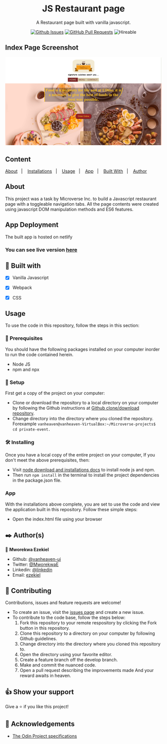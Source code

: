 <div align="center">
  <h1><b>JS Restaurant page</b></h1>

A Restaurant page built with vanilla javascript.
  
[![Github Issues](https://img.shields.io/badge/GitHub-Issues-orange)](https://github.com/vanheaven-ui/js-restaurant-page/pull/1)
[![GitHub Pull Requests](https://img.shields.io/badge/GitHub-Pull%20Requests-blue)](https://github.com/vanheaven-ui/js-restaurant-page/pull/1)
![Hireable](https://img.shields.io/badge/Hirable-Yes-orange)

</div>


## Index Page Screenshot</h2>


![Screenshot](src/images/Screenshot.png)

## Content

<a text-align="center" href="#about">About</a>&nbsp;&nbsp;&nbsp;|&nbsp;&nbsp;&nbsp;
<a href="#ins">Installations</a>&nbsp;&nbsp;&nbsp;|&nbsp;&nbsp;&nbsp;
<a href="#usage">Usage</a>&nbsp;&nbsp;&nbsp;|&nbsp;&nbsp;&nbsp;
<a href="#app">App</a>&nbsp;&nbsp;&nbsp;|&nbsp;&nbsp;&nbsp;
<a href="#with">Built With</a>&nbsp;&nbsp;&nbsp;|&nbsp;&nbsp;&nbsp;
<a href="#author">Author</a>


## About <a name = "about"></a>
This project was a task by Microverse Inc. to build a Javascript restaurant page with a toggleable navigation tabs. All the page contents were created using javascript DOM manipulation methods and ES6 features. 

## App Deployment
The built app is hosted on netlify <br />

### You can see live version [here](https://cocky-noyce-8717b0.netlify.app/)

## 🔧 Built with<a name = "with"></a>

  - [x] Vanilla Javascript
  - [x] Webpack
  - [x] CSS


## Usage <a name = "usage"></a>
To use the code in this repository, follow the steps in this section:

### 🔨 Prerequisites
 You should have the following packages installed on your computer inorder to run the code contained herein.

- Node JS 
- npm and npx

### 🔨 Setup
First get a copy of the project on your computer:

- Clone or download the repository to a local directory on your computer by following the Github instructions at [Github clone/download repository](https://docs.github.com/en/enterprise/2.13/user/articles/cloning-a-repository).
- Change directory into the directory where you cloned the repository. Forexample ``vanheaven@vanheaven-VirtualBox:~/Microverse-projects$ cd private-event.``

### 🛠 Installing <a name = "ins"></a>
Once you have a local copy of the entire project on your computer,
If you don't meet the above prerequisites, then:

- Visit [node download and installations docs](https://docs.npmjs.com/downloading-and-installing-node-js-and-npm) to install node js and npm.
- Then  run `npm install` in the terminal to install the project dependencies in the package.json file.

###  App <a name = "app"></a>
With the installations above complete, you are set to use the code and view the application built in this repository. Follow these simple steps:


- Open the index.html file using your browser

## ✒️  Author(s) <a name = "author"></a>

👤 **Mworekwa Ezekiel**

- Github: [@vanheaven-ui](https://github.com/vanheaven-ui)
- Twitter: [@MworekwaE](https://twitter.com/MworekwaE)
- Linkedin: [@linkedin](https://www.linkedin.com/in/vanheaven/)
- Email: [ezekiel](mailto:vanheaven6@gmail.com)

## 🤝 Contributing

Contributions, issues and feature requests are welcome!

- To create an issue, visit the [issues page](https://github.com/vanheaven-ui/events/issues) and create a new issue.
- To contribute to the code base, follow the steps below:
  1. Fork this repository to your remote respository by clicking the Fork button in this repository.
  2. Clone this repository to a directory on your computer by following Github guidelines.
  3. Change directory into the directory where you cloned this repository to.
  4. Open the directory using your favorite editor.
  5. Create a feature branch off the develop branch.
  5. Make and commit the nuanced code.
  6. Open a pull request describing the improvements made
And your reward awaits in heaven.


## 👍 Show your support

Give a ⭐️ if you like this project!

## :clap: Acknowledgements
- [The Odin Project specifications](https://www.theodinproject.com/courses/javascript/lessons/restaurant-page)
